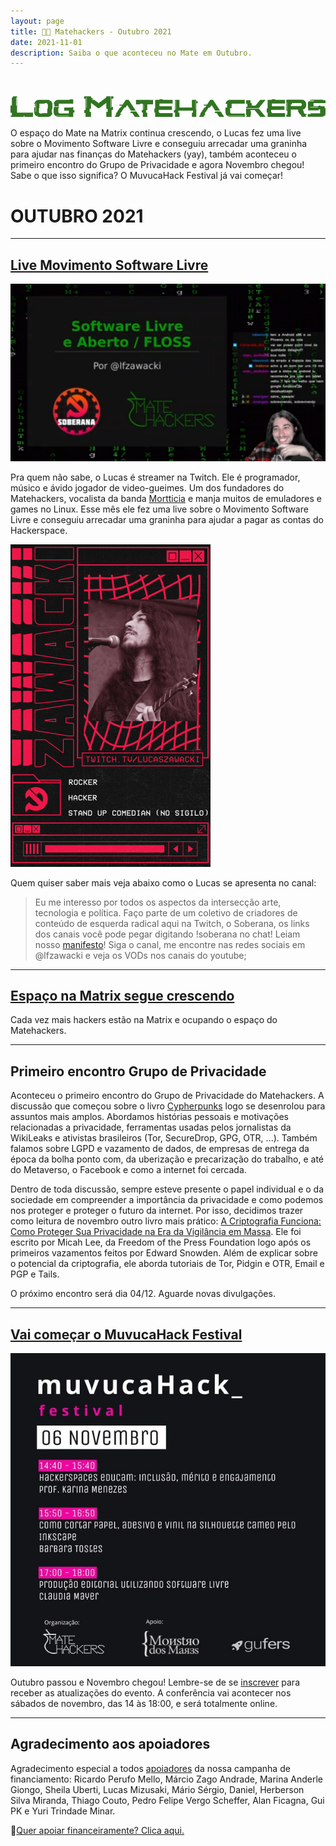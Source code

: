 ```yaml
---
layout: page
title: 🧉👾 Matehackers - Outubro 2021
date: 2021-11-01
description: Saiba o que aconteceu no Mate em Outubro.
---
```


<br>

![Log Matehackers](/assets/2021/log-verde.png)

O espaço do Mate na Matrix continua crescendo, o Lucas fez uma live sobre o Movimento Software Livre e conseguiu arrecadar uma graninha para ajudar nas finanças do Matehackers (yay), também aconteceu o primeiro encontro do Grupo de Privacidade e agora Novembro chegou! Sabe o que isso significa? O MuvucaHack Festival já vai começar!

# OUTUBRO 2021 

---

## [Live Movimento Software Livre](https://www.twitch.tv/videos/1171325587)

![Live FLOSS](/assets/2021/live-floss.png)

Pra quem não sabe, o Lucas é streamer na Twitch. Ele é programador, músico e ávido jogador de video-gueimes. Um dos fundadores do Matehackers, vocalista da banda [Mortticia](https://mortticia.rocks/) e manja muitos de emuladores e games no Linux. Esse mês ele fez uma live sobre o Movimento Software Livre e conseguiu arrecadar uma graninha para ajudar a pagar as contas do Hackerspace.

![Twitch Profile](/assets/2021/twitch-lfz.png)

Quem quiser saber mais veja abaixo como o Lucas se apresenta no canal:
> Eu me interesso por todos os aspectos da intersecção arte, tecnologia e política. 
> Faço parte de um coletivo de criadores de conteúdo de esquerda radical aqui na Twitch, o Soberana, os links dos canais você pode pegar digitando !soberana no chat!
> Leiam nosso [manifesto](https://soberanatv.github.io/)!
> Siga o canal, me encontre nas redes sociais em @lfzawacki e veja os VODs nos canais do youtube;

---

## [Espaço na Matrix segue crescendo](https://matrix.to/#/#matehackers-bridges:matrix.org)

Cada vez mais hackers estão na Matrix e ocupando o espaço do Matehackers.

---

## Primeiro encontro Grupo de Privacidade

Aconteceu o primeiro encontro do Grupo de Privacidade do Matehackers. A discussão que começou sobre o livro [Cypherpunks](https://blog.matehackers.org/2021/10/11/grupo-privacidade-cypherpunks/) logo se desenrolou para assuntos mais amplos. Abordamos histórias pessoais e motivações relacionadas a privacidade, ferramentas usadas pelos jornalistas da WikiLeaks e ativistas brasileiros (Tor, SecureDrop, GPG, OTR, ...). Também falamos sobre LGPD e vazamento de dados, de empresas de entrega da época da bolha ponto com, da uberização e precarização do trabalho, e até do Metaverso, o Facebook e como a internet foi cercada.

Dentro de toda discussão, sempre esteve presente o papel individual e o da sociedade em compreender a importância da privacidade e como podemos nos proteger e proteger o futuro da internet. Por isso, decidimos trazer como leitura de novembro outro livro mais prático: [A Criptografia Funciona: Como Proteger Sua Privacidade na Era da Vigilância em Massa](https://www.mariscotron.libertar.org/2017/06/26/livro-a-criptografia-funciona-como-proteger-sua-privacidade-na-era-da-vigilancia-em-massa/). Ele foi escrito por Micah Lee, da Freedom of the Press Foundation logo após os primeiros vazamentos feitos por Edward Snowden. Além de explicar sobre o potencial da criptografia, ele aborda tutoriais de Tor, Pidgin e OTR, Email e PGP e Tails. 

O próximo encontro será dia 04/12. Aguarde novas divulgações.

---

## [Vai começar o MuvucaHack Festival](https://muvuca.matehackers.org/)

![Card de divulgação do primeiro dia do Muvuca](/assets/2021/muvuca-primeiro-dia.jpg)

Outubro passou e Novembro chegou! Lembre-se de se [inscrever](https://muvuca.matehackers.org/) para receber as atualizações do evento. A conferência vai acontecer nos sábados de novembro, das 14 às 18:00, e será totalmente online.

---

## Agradecimento aos apoiadores

Agradecimento especial a todos [apoiadores](https://apoia.se/matehackers) da nossa campanha de financiamento:
Ricardo Perufo Mello, Márcio Zago Andrade, Marina Anderle Giongo, Sheila Uberti, Lucas Mizusaki, Mário Sérgio, Daniel, Herberson Silva Miranda, Thiago Couto, Pedro Felipe Vergo Scheffer, Alan Ficagna, Gui PK e Yuri Trindade Minar.

💎[Quer apoiar financeiramente? Clica aqui.](https://matehackers.org/renda)